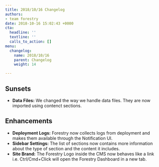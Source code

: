 ```yaml
---
title: 2018/10/16 Changelog
authors:
- team forestry
date: 2018-10-16 15:02:43 +0000
cta:
  headline: ''
  textline: ''
  calls_to_action: []
menu:
  changelog:
    name: 2018/10/16
    parent: Changelog
    weight: 14

---
```

## Sunsets

* **Data Files:** We changed the way we handle data files. They are now imported using contenct sections.

## Enhancements

* **Deployment Logs:** Forestry now collects logs from deployment and makes them available through the Notification UI.
* **Sidebar Settings:** The list of sections now contains more information about the type of section and the content it includes.
* **Site Brand:** The Forestry Logo inside the CMS now behaves like a link i.e. Ctrl/Cmd+Click will open the Forestry Dashboard in a new tab.